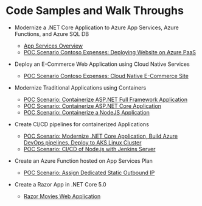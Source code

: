 # Code Samples and Walk Throughs

* Modernize a .NET Core Application to Azure App Services, Azure Functions, and Azure SQL DB
    * [App Services Overview](articles/app-service/app-service.md)
    * [POC Scenario Contoso Expenses: Deploying Website on Azure PaaS](articles/app-service/app-service-net-core-poc.md)

* Deploy an E-Commerce Web Application using Cloud Native Services
    * [POC Scenario Contoso Expenses: Cloud Native E-Commerce Site](articles/app-service/ecommerce-app-svc.md)

* Modernize Traditional Applications using Containers
   * [POC Scenario: Containerize ASP.NET Full Framework Application](articles/containers/aspnet-fullframework.md)
   * [POC Scenario: Containerize ASP.NET Core Application](articles/containers/aspnet-core.md)
   * [POC Scenario: Containerize a NodeJS Application](articles/containers/node-todo.md)

* Create CI/CD pipelines for containerized Applications
   * [POC Scenario: Modernize .NET Core Application, Build Azure DevOps pipelines, Deploy to AKS Linux Cluster](articles/containers/container-ecommerce-app.md)
   * [POC Scenario: CI/CD of Node.js with Jenkins Server](articles/containers/deploy-container-on-jenkins.md)

* Create an Azure Function hosted on App Services Plan
   * [POC Scenario: Assign Dedicated Static Outbound IP](articles/functions/function-appservice-static-ip.md)

* Create a Razor App in .NET Core 5.0
   * [Razor Movies Web Application](https://github.com/fmustaf/RazorPagesApp/tree/master)
